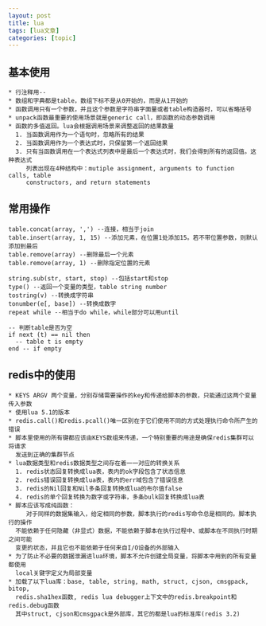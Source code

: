 ```yaml
---
layout: post
title: lua 
tags: [lua文章]
categories: [topic]
---
```

## 基本使用

    
    
    * 行注释用--
    * 数组和字典都是table，数组下标不是从0开始的，而是从1开始的
    * 函数调用只有一个参数，并且这个参数是字符串字面量或者table构造器时，可以省略括号
    * unpack函数最重要的使用场景就是generic call，即函数的动态参数调用
    * 函数的多值返回。lua会根据调用场景来调整返回的结果数量
      1. 当函数调用作为一个语句时，忽略所有的结果
      2. 当函数调用作为一个表达式时，只保留第一个返回结果
      3. 只有当函数调用在一个表达式列表中是最后一个表达式时，我们会得到所有的返回值。这种表达式
         列表出现在4种结构中：mutiple assignment, arguments to function calls, table
         constructors, and return statements

## 常用操作

    
    
    table.concat(array, ',') --连接，相当于join
    table.insert(array, 1, 15) --添加元素，在位置1处添加15。若不带位置参数，则默认添加到最后
    table.remove(array) --删除最后一个元素
    table.remove(array, 1) --删除指定位置的元素
    
    string.sub(str, start, stop) --包括start和stop
    type() --返回一个变量的类型，table string number
    tostring(v) --转换成字符串
    tonumber(e[, base]) --转换成数字
    repeat while --相当于do while，while部分可以用until
    
    -- 判断table是否为空
    if next (t) == nil then
      -- table t is empty
    end -- if empty

## redis中的使用

    
    
    * KEYS ARGV 两个变量，分别存储需要操作的key和传递给脚本的参数，只能通过这两个变量传入参数
    * 使用lua 5.1的版本
    * redis.call()和redis.pcall()唯一区别在于它们使用不同的方式处理执行命令所产生的错误
    * 脚本里使用的所有键都应该由KEYS数组来传递，一个特别重要的用途是确保redis集群可以将请求
      发送到正确的集群节点
    * lua数据类型和redis数据类型之间存在着一一对应的转换关系
      1. redis状态回复转换成lua表，表内的ok字段包含了状态信息
      2. redis错误回复转换成lua表，表内的err域包含了错误信息
      3. redis的Nil回复和Nil多条回复转换成lua的布尔值false
      4. redis的单个回复转换为数字或字符串，多条bulk回复转换成lua表
    * 脚本应该写成纯函数：
         对于同样的数据集输入，给定相同的参数，脚本执行的redis写命令总是相同的。脚本执行的操作
      不能依赖于任何隐藏（非显式）数据，不能依赖于脚本在执行过程中、或脚本在不同执行时期之间可能
      变更的状态，并且它也不能依赖于任何来自I/O设备的外部输入
    * 为了防止不必要的数据泄漏进lua环境，脚本不允许创建全局变量，将脚本中用到的所有变量都使用
      local关键字定义为局部变量
    * 加载了以下lua库：base, table, string, math, struct, cjson, cmsgpack, bitop,
      redis.sha1hex函数, redis lua debugger上下文中的redis.breakpoint和redis.debug函数
      其中struct, cjson和cmsgpack是外部库，其它的都是lua的标准库(redis 3.2)